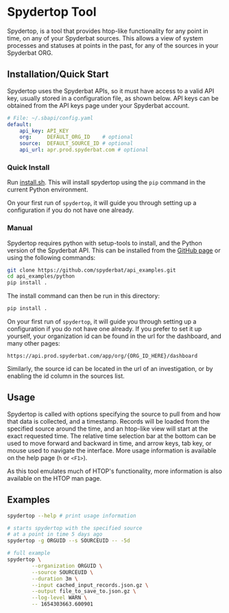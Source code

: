 # Spydertop Tool

Spydertop, is a tool that provides htop-like functionality for any point in time, on any of your Spyderbat sources. This allows a view of system processes and statuses at points in the past, for any of the sources in your Spyderbat ORG.

## Installation/Quick Start

Spydertop uses the Spyderbat APIs, so it must have access to a valid API key, usually stored in a configuration file, as shown below. API keys can be obtained from the API keys page under your Spyderbat account.

```yaml
# File: ~/.sbapi/config.yaml
default:
    api_key: API_KEY
    org:     DEFAULT_ORG_ID    # optional
    source:  DEFAULT_SOURCE_ID # optional
    api_url: apr.prod.spyderbat.com # optional
```

### Quick Install

Run [install.sh](install.sh). This will install spydertop using the `pip` command in the current Python environment.

On your first run of `spydertop`, it will guide you through setting up a configuration if you do not have one already.

### Manual

Spydertop requires python with setup-tools to install, and the Python version of the Spyderbat API. This can be installed from the [GitHub page](https://github.com/spyderbat/api_examples/tree/main/python) or using the following commands:

```sh
git clone https://github.com/spyderbat/api_examples.git
cd api_examples/python
pip install .
```

The install command can then be run in this directory:

```sh
pip install .
```

On your first run of `spydertop`, it will guide you through setting up a configuration if you do not have one already. If you prefer to set it up yourself, your organization id can be found in the url for the dashboard, and many other pages:

```url
https://api.prod.spyderbat.com/app/org/{ORG_ID_HERE}/dashboard
```

Similarly, the source id can be located in the url of an investigation, or by enabling the id column in the sources list.

## Usage

Spydertop is called with options specifying the source to pull from and how that data is collected, and a timestamp. Records will be loaded from the specified source around the time, and an htop-like view will start at the exact requested time. The relative time selection bar at the bottom can be used to move forward and backward in time, and arrow keys, tab key, or mouse used to navigate the interface. More usage information is available on the help page (`h` or `<F1>`).

As this tool emulates much of HTOP's functionality, more information is also available on the HTOP man page.

## Examples

```sh
spydertop --help # print usage information

# starts spydertop with the specified source
# at a point in time 5 days ago
spydertop -g ORGUID --s SOURCEUID -- -5d

# full example
spydertop \
        --organization ORGUID \
        --source SOURCEUID \
        --duration 3m \
        --input cached_input_records.json.gz \
        --output file_to_save_to.json.gz \
        --log-level WARN \
        -- 1654303663.600901
```
